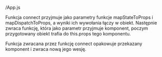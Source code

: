 /App.js

Funkcja connect przyjmuje jako parametry funkcje mapStateToProps i mapDispatchToProps, a wyniki ich wywołania łączy w obiekt. Następnie zwraca funkcję, która jako parametr przyjmuje komponent, poczym przygotowany obiekt trafia do this.props tego komponentu. 

Funkcja zwracana przez funkcję connect opakowuje przekazany komponent i zwraca nową jego wesję. 